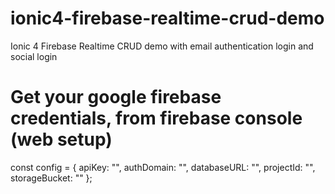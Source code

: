 # ionic4-firebase-realtime-crud-demo
Ionic 4 Firebase Realtime CRUD demo with email authentication login and social login

# Get your google firebase credentials, from firebase console (web setup)
const config = {
    apiKey: "",
    authDomain: "",
    databaseURL: "",
    projectId: "",
    storageBucket: ""
};
